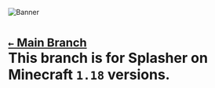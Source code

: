 ![Banner](https://github.com/KrLite/Splasher/blob/1.19/artwork/banner.png)

# <sub>[`←` Main Branch](https://github.com/Krlite/Splasher)</sub><br />This branch is for Splasher on Minecraft `1.18` versions.
